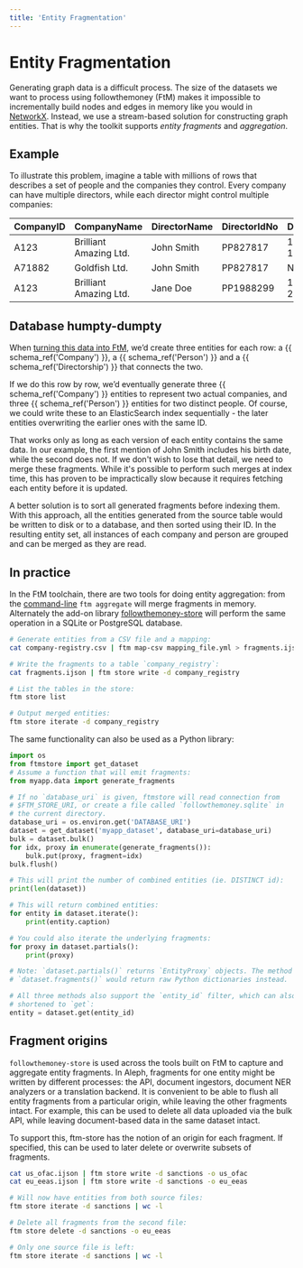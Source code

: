 ```yaml
---
title: 'Entity Fragmentation'
---
```


# Entity Fragmentation

Generating graph data is a difficult process. The size of the datasets we want to process using followthemoney (FtM) makes it impossible to incrementally build nodes and edges in memory like you would in [NetworkX](https://networkx.org/). Instead, we use a stream-based solution for constructing graph entities. That is why the toolkit supports _entity fragments_ and _aggregation_.

## Example

To illustrate this problem, imagine a table with millions of rows that describes a set of people and the companies they control. Every company can have multiple directors, while each director might control multiple companies:

| CompanyID | CompanyName            | DirectorName | DirectorIdNo | DirectorDoB |
| --------- | ---------------------- | ------------ | ------------ | ----------- |
| A123      | Brilliant Amazing Ltd. | John Smith   | PP827817     | 1979-02-16  |
| A71882    | Goldfish Ltd.          | John Smith   | PP827817     | NULL        |
| A123      | Brilliant Amazing Ltd. | Jane Doe     | PP1988299    | 1983-06-24  |

## Database humpty-dumpty

When [turning this data into FtM](/docs/mappings), we’d create three entities for each row: a {{ schema_ref('Company') }}, a {{ schema_ref('Person') }} and a {{ schema_ref('Directorship') }} that connects the two.

If we do this row by row, we’d eventually generate three {{ schema_ref('Company') }} entities to represent two actual companies, and three {{ schema_ref('Person') }} entities for two distinct people. Of course, we could write these to an ElasticSearch index sequentially - the later entities overwriting the earlier ones with the same ID.

That works only as long as each version of each entity contains the same data. In our example, the first mention of John Smith includes his birth date, while the second does not. If we don\'t wish to lose that detail, we need to merge these fragments. While it\'s possible to perform such merges at index time, this has proven to be impractically slow because it requires fetching each entity before it is updated.

A better solution is to sort all generated fragments before indexing them. With this approach, all the entities generated from the source table would be written to disk or to a database, and then sorted using their ID. In the resulting entity set, all instances of each company and person are grouped and can be merged as they are read.

## In practice

In the FtM toolchain, there are two tools for doing entity aggregation: from the [command-line](cli.md) `ftm aggregate` will merge fragments in memory. Alternately the add-on library [followthemoney-store](https://github.com/alephdata/followthemoney-store) will perform the same operation in a SQLite or PostgreSQL database.

```bash
# Generate entities from a CSV file and a mapping:
cat company-registry.csv | ftm map-csv mapping_file.yml > fragments.ijson

# Write the fragments to a table `company_registry`:
cat fragments.ijson | ftm store write -d company_registry

# List the tables in the store:
ftm store list

# Output merged entities:
ftm store iterate -d company_registry
```

The same functionality can also be used as a Python library:

```python
import os
from ftmstore import get_dataset
# Assume a function that will emit fragments:
from myapp.data import generate_fragments

# If no `database_uri` is given, ftmstore will read connection from
# $FTM_STORE_URI, or create a file called `followthemoney.sqlite` in
# the current directory.
database_uri = os.environ.get('DATABASE_URI')
dataset = get_dataset('myapp_dataset', database_uri=database_uri)
bulk = dataset.bulk()
for idx, proxy in enumerate(generate_fragments()):
    bulk.put(proxy, fragment=idx)
bulk.flush()

# This will print the number of combined entities (ie. DISTINCT id):
print(len(dataset))

# This will return combined entities:
for entity in dataset.iterate():
    print(entity.caption)

# You could also iterate the underlying fragments:
for proxy in dataset.partials():
    print(proxy)

# Note: `dataset.partials()` returns `EntityProxy` objects. The method
# `dataset.fragments()` would return raw Python dictionaries instead.

# All three methods also support the `entity_id` filter, which can also be
# shortened to `get`:
entity = dataset.get(entity_id)
```

## Fragment origins

`followthemoney-store` is used across the tools built on FtM to capture and aggregate entity fragments. In Aleph, fragments for one entity might be written by different processes: the API, document ingestors, document NER analyzers or a translation backend. It is convenient to be able to flush all entity fragments from a particular origin, while leaving the other fragments intact. For example, this can be used to delete all data uploaded via the bulk API, while leaving document-based data in the same dataset intact.

To support this, ftm-store has the notion of an origin for each fragment. If specified, this can be used to later delete or overwrite subsets of fragments.

```bash
cat us_ofac.ijson | ftm store write -d sanctions -o us_ofac
cat eu_eeas.ijson | ftm store write -d sanctions -o eu_eeas

# Will now have entities from both source files:
ftm store iterate -d sanctions | wc -l

# Delete all fragments from the second file:
ftm store delete -d sanctions -o eu_eeas

# Only one source file is left:
ftm store iterate -d sanctions | wc -l
```
